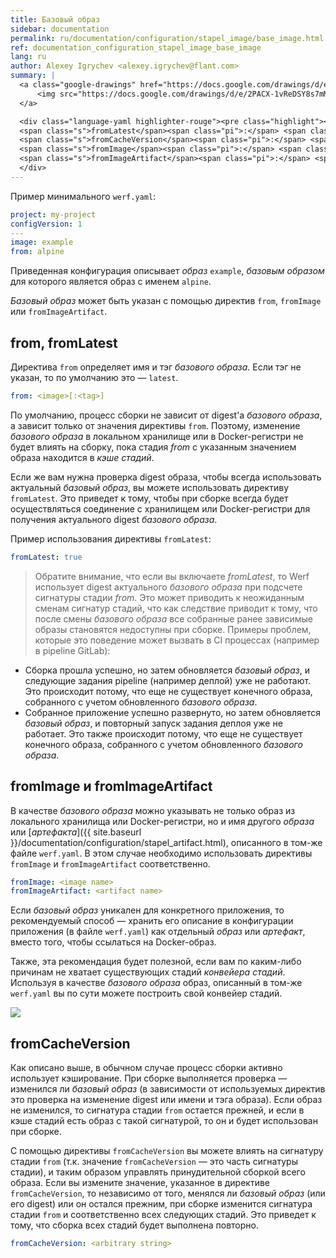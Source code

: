 ```yaml
---
title: Базовый образ
sidebar: documentation
permalink: ru/documentation/configuration/stapel_image/base_image.html
ref: documentation_configuration_stapel_image_base_image
lang: ru
author: Alexey Igrychev <alexey.igrychev@flant.com>
summary: |
  <a class="google-drawings" href="https://docs.google.com/drawings/d/e/2PACX-1vReDSY8s7mMtxuxwDTwtPLFYjEXePaoIB-XbEZcunJGNEHrLbrb9aFxyOoj_WeQe0XKQVhq7RWnG3Eq/pub?w=2031&amp;h=144" data-featherlight="image">
      <img src="https://docs.google.com/drawings/d/e/2PACX-1vReDSY8s7mMtxuxwDTwtPLFYjEXePaoIB-XbEZcunJGNEHrLbrb9aFxyOoj_WeQe0XKQVhq7RWnG3Eq/pub?w=1016&amp;h=72">
  </a>

  <div class="language-yaml highlighter-rouge"><pre class="highlight"><code><span class="s">from</span><span class="pi">:</span> <span class="s">&lt;image[:&lt;tag&gt;]&gt;</span>
  <span class="s">fromLatest</span><span class="pi">:</span> <span class="s">&lt;bool&gt;</span>
  <span class="s">fromCacheVersion</span><span class="pi">:</span> <span class="s">&lt;arbitrary string&gt;</span>
  <span class="s">fromImage</span><span class="pi">:</span> <span class="s">&lt;image name&gt;</span>
  <span class="s">fromImageArtifact</span><span class="pi">:</span> <span class="s">&lt;artifact name&gt;</span></code></pre>
  </div>
---
```


Пример минимального `werf.yaml`:
```yaml
project: my-project
configVersion: 1
---
image: example
from: alpine
```

Приведенная конфигурация описывает _образ_ `example`, _базовым образом_ для которого является образ с именем `alpine`.

_Базовый образ_ может быть указан с помощью директив `from`, `fromImage` или `fromImageArtifact`.

## from, fromLatest

Директива `from` определяет имя и тэг _базового образа_. Если тэг не указан, то по умолчанию это — `latest`.

```yaml
from: <image>[:<tag>]
```

По умолчанию, процесс сборки не зависит от digest'а _базового образа_, а зависит только от значения директивы `from`.  Поэтому, изменение _базового образа_ в локальном хранилище или в Docker-регистри не будет влиять на сборку, пока стадия _from_ с указанным значением образа находится в _кэше стадий_.

Если же вам нужна проверка digest образа, чтобы всегда использовать актуальный _базовый образ_, вы можете использовать директиву `fromLatest`. Это приведет к тому, чтобы при сборке всегда будет осуществляться соединение с хранилищем или Docker-регистри для получения актуального digest _базового образа_.

Пример использования директивы `fromLatest`:
```yaml
fromLatest: true
```

> Обратите внимание, что если вы включаете _fromLatest_, то Werf использует digest актуального _базового образа_ при подсчете сигнатуры стадии _from_. Это может приводить к неожиданным сменам сигнатур стадий, что как следствие приводит к тому, что после смены _базового образа_ все собранные ранее зависимые образы становятся недоступны при сборке. Примеры проблем, которые это поведение может вызвать в CI процессах (например в pipeline GitLab):
- Сборка прошла успешно, но затем обновляется _базовый образ_, и следующие задания pipeline (например деплой) уже не работают. Это происходит потому, что еще не существует конечного образа, собранного с учетом обновленного _базового образа_.
- Собранное приложение успешно развернуто, но затем обновляется _базовый образ_, и повторный запуск задания деплоя уже не работает. Это также происходит потому, что еще не существует конечного образа, собранного с учетом обновленного _базового образа_.

## fromImage и fromImageArtifact

В качестве _базового образа_ можно указывать не только образ из локального хранилища или Docker-регистри, но и имя другого _образа_ или [_артефакта_]({{ site.baseurl }}/documentation/configuration/stapel_artifact.html), описанного в том-же файле `werf.yaml`. В этом случае необходимо использовать директивы `fromImage` и `fromImageArtifact` соответственно.

```yaml
fromImage: <image name>
fromImageArtifact: <artifact name>
```

Если _базовый образ_ уникален для конкретного приложения, то рекомендуемый способ — хранить его описание в конфигурации приложения (в файле `werf.yaml`) как отдельный _образ_ или _артефакт_, вместо того, чтобы ссылаться на Docker-образ.

Также, эта рекомендация будет полезной, если вам по каким-либо причинам не хватает существующих стадий _конвейера стадий_. Используя в качестве _базового образа_ образ, описанный в том-же `werf.yaml` вы по сути можете построить свой конвейер стадий.

<a class="google-drawings" href="https://docs.google.com/drawings/d/e/2PACX-1vTmQBPjB6p_LUpwiae09d_Jp0JoS6koTTbCwKXfBBAYne9KCOx2CvcM6DuD9pnopdeHF--LPpxJJFhB/pub?w=1629&amp;h=1435" data-featherlight="image">
<img src="https://docs.google.com/drawings/d/e/2PACX-1vTmQBPjB6p_LUpwiae09d_Jp0JoS6koTTbCwKXfBBAYne9KCOx2CvcM6DuD9pnopdeHF--LPpxJJFhB/pub?w=850&amp;h=673">
</a>

## fromCacheVersion

Как описано выше, в обычном случае процесс сборки активно использует кэширование. При сборке выполняется проверка — изменился ли _базовый образ_ (в зависимости от используемых директив это проверка на изменение digest или имени и тэга образа). Если образ не изменился, то сигнатура стадии `from` остается прежней, и если в кэше стадий есть образ с такой сигнатурой, то он и будет использован при сборке.

С помощью директивы `fromCacheVersion` вы можете влиять на сигнатуру стадии `from` (т.к. значение `fromCacheVersion` — это часть сигнатуры стадии), и таким образом управлять принудительной сборкой всего образа. Если вы измените значение, указанное в директиве `fromCacheVersion`, то независимо от того, менялся ли _базовый образ_ (или его digest) или он остался прежним, при сборке изменится сигнатура стадии `from` и соответственно всех следующих стадий. Это приведет к тому, что сборка всех стадий будет выполнена повторно.

```yaml
fromCacheVersion: <arbitrary string>
```
